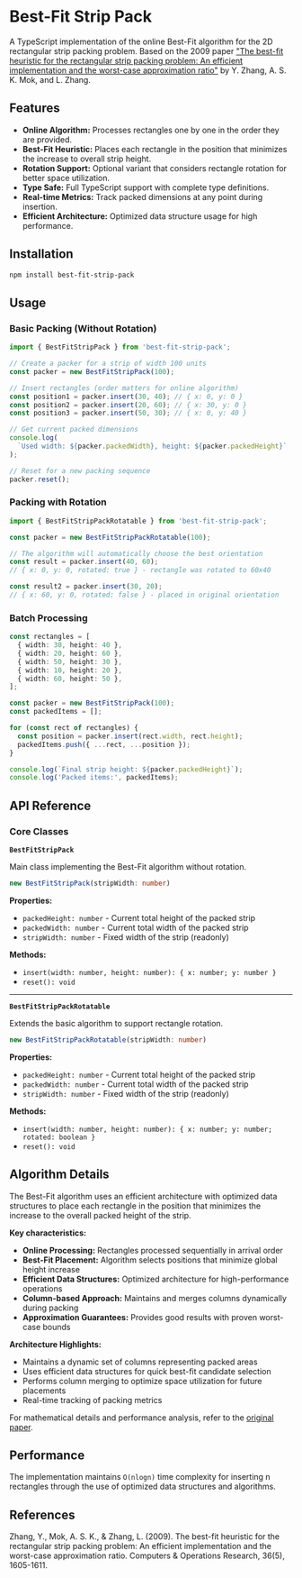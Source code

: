 # Best-Fit Strip Pack

A TypeScript implementation of the online Best-Fit algorithm for the 2D rectangular strip packing problem. Based on the 2009 paper ["The best-fit heuristic for the rectangular strip packing problem: An efficient implementation and the worst-case approximation ratio"](#todo) by Y. Zhang, A. S. K. Mok, and L. Zhang.

## Features

- **Online Algorithm:** Processes rectangles one by one in the order they are provided.
- **Best-Fit Heuristic:** Places each rectangle in the position that minimizes the increase to overall strip height.
- **Rotation Support:** Optional variant that considers rectangle rotation for better space utilization.
- **Type Safe:** Full TypeScript support with complete type definitions.
- **Real-time Metrics:** Track packed dimensions at any point during insertion.
- **Efficient Architecture:** Optimized data structure usage for high performance.

## Installation

```bash
npm install best-fit-strip-pack
```

## Usage

### Basic Packing (Without Rotation)

```typescript
import { BestFitStripPack } from 'best-fit-strip-pack';

// Create a packer for a strip of width 100 units
const packer = new BestFitStripPack(100);

// Insert rectangles (order matters for online algorithm)
const position1 = packer.insert(30, 40); // { x: 0, y: 0 }
const position2 = packer.insert(20, 60); // { x: 30, y: 0 }
const position3 = packer.insert(50, 30); // { x: 0, y: 40 }

// Get current packed dimensions
console.log(
  `Used width: ${packer.packedWidth}, height: ${packer.packedHeight}`
);

// Reset for a new packing sequence
packer.reset();
```

### Packing with Rotation

```typescript
import { BestFitStripPackRotatable } from 'best-fit-strip-pack';

const packer = new BestFitStripPackRotatable(100);

// The algorithm will automatically choose the best orientation
const result = packer.insert(40, 60);
// { x: 0, y: 0, rotated: true } - rectangle was rotated to 60x40

const result2 = packer.insert(30, 20);
// { x: 60, y: 0, rotated: false } - placed in original orientation
```

### Batch Processing

```typescript
const rectangles = [
  { width: 30, height: 40 },
  { width: 20, height: 60 },
  { width: 50, height: 30 },
  { width: 10, height: 20 },
  { width: 60, height: 50 },
];

const packer = new BestFitStripPack(100);
const packedItems = [];

for (const rect of rectangles) {
  const position = packer.insert(rect.width, rect.height);
  packedItems.push({ ...rect, ...position });
}

console.log(`Final strip height: ${packer.packedHeight}`);
console.log('Packed items:', packedItems);
```

## API Reference

### Core Classes

**`BestFitStripPack`**

Main class implementing the Best-Fit algorithm without rotation.

```typescript
new BestFitStripPack(stripWidth: number)
```

**Properties:**

- `packedHeight: number` - Current total height of the packed strip
- `packedWidth: number` - Current total width of the packed strip
- `stripWidth: number` - Fixed width of the strip (readonly)

**Methods:**

- `insert(width: number, height: number): { x: number; y: number }`
- `reset(): void`

---

**`BestFitStripPackRotatable`**

Extends the basic algorithm to support rectangle rotation.

```typescript
new BestFitStripPackRotatable(stripWidth: number)
```

**Properties:**

- `packedHeight: number` - Current total height of the packed strip
- `packedWidth: number` - Current total width of the packed strip
- `stripWidth: number` - Fixed width of the strip (readonly)

**Methods:**

- `insert(width: number, height: number): { x: number; y: number; rotated: boolean }`
- `reset(): void`

## Algorithm Details

The Best-Fit algorithm uses an efficient architecture with optimized data structures to place each rectangle in the position that minimizes the increase to the overall packed height of the strip.

**Key characteristics:**

- **Online Processing:** Rectangles processed sequentially in arrival order
- **Best-Fit Placement:** Algorithm selects positions that minimize global height increase
- **Efficient Data Structures:** Optimized architecture for high-performance operations
- **Column-based Approach:** Maintains and merges columns dynamically during packing
- **Approximation Guarantees:** Provides good results with proven worst-case bounds

**Architecture Highlights:**

- Maintains a dynamic set of columns representing packed areas
- Uses efficient data structures for quick best-fit candidate selection
- Performs column merging to optimize space utilization for future placements
- Real-time tracking of packing metrics

For mathematical details and performance analysis, refer to the [original paper](#todo).

## Performance

The implementation maintains `O(nlogn)` time complexity for inserting n rectangles through the use of optimized data structures and algorithms.

## References

Zhang, Y., Mok, A. S. K., & Zhang, L. (2009). The best-fit heuristic for the rectangular strip packing problem: An efficient implementation and the worst-case approximation ratio. Computers & Operations Research, 36(5), 1605-1611.
